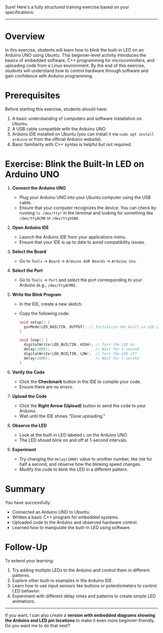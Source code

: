 Sure! Here's a fully structured training exercise based on your specifications:

---

<!--
{
  "ID": "9f2c4b7a1e3d4f6b8a0c2d1e3f4b5a6c",
  "Title": "Arduino UNO Blink LED",
  "Tags": ["Arduino", "Embedded Systems", "LED", "Beginner", "Ubuntu", "C++"],
  "Description": "A beginner-level exercise to blink the built-in LED on an Arduino UNO using Ubuntu.",
  "Query": "Generate a training exercise with the following content: Blink the Built-In LED on Arduino UNO. The focus area of this exercise is: Embedded Software. The difficulty level of the exercise is: Beginner. The target operating system is: Ubuntu. Make the exercise clear, positive, detailed, and comprehensive. Each step of the excercise must be chronologically numbered. Include a hidden section, an overview section, and a prerequisite section before the exercise section. Include a summary section and a follow-up section after the exercise section. The hidden section is wrapped in an HTML style comment tag and includes the following parameters in json format: ID, Title, Tags, Description, Query, Model, Focus, Level, Date, Links, Filename. Where ID is a randomly generated 32 bit unique ID; Where title is a short title of the exercise; Where Tags is a list of tags associated with the exercise; Where Description is a short overview description of the exercise; Where Query is this query string; Where model is the model and version of this LLM; Where focus is the focus area of this exercise; Where level is the skill level of this exercise; Where date is the current date in the format yyyymmdd; Where Links is a list of helpful web links and resources related to this exercise; Where Filename is a short unique descriptive name for this markdown file.",
  "Model": "GPT-5 mini",
  "Focus": "Embedded Software",
  "Level": "Beginner",
  "Date": "20250828",
  "Links": ["https://www.arduino.cc/en/Guide/ArduinoUno", "https://www.arduino.cc/en/Tutorial/BuiltInExamples/Blink", "https://www.arduino.cc/en/Guide/Linux"],
  "Filename": "arduino_blink_led_ubuntu"
}
-->

# Overview

In this exercise, students will learn how to blink the built-in LED on an Arduino UNO using Ubuntu. This beginner-level activity introduces the basics of embedded software, C++ programming for microcontrollers, and uploading code from a Linux environment. By the end of this exercise, students will understand how to control hardware through software and gain confidence with Arduino programming.

# Prerequisites

Before starting this exercise, students should have:

1. A basic understanding of computers and software installation on Ubuntu.
2. A USB cable compatible with the Arduino UNO.
3. Arduino IDE installed on Ubuntu (you can install it via `sudo apt install arduino` or from the official Arduino website).
4. Basic familiarity with C++ syntax is helpful but not required.

# Exercise: Blink the Built-In LED on Arduino UNO

1. **Connect the Arduino UNO**

   * Plug your Arduino UNO into your Ubuntu computer using the USB cable.
   * Ensure that your computer recognizes the device. You can check by running `ls /dev/tty*` in the terminal and looking for something like `/dev/ttyACM0` or `/dev/ttyUSB0`.

2. **Open Arduino IDE**

   * Launch the Arduino IDE from your applications menu.
   * Ensure that your IDE is up to date to avoid compatibility issues.

3. **Select the Board**

   * Go to `Tools` → `Board` → `Arduino AVR Boards` → `Arduino Uno`.

4. **Select the Port**

   * Go to `Tools` → `Port` and select the port corresponding to your Arduino (e.g., `/dev/ttyACM0`).

5. **Write the Blink Program**

   * In the IDE, create a new sketch.
   * Copy the following code:

     ```cpp
     void setup() {
       pinMode(LED_BUILTIN, OUTPUT); // Initialize the built-in LED pin as an output
     }

     void loop() {
       digitalWrite(LED_BUILTIN, HIGH); // Turn the LED on
       delay(1000);                     // Wait for 1 second
       digitalWrite(LED_BUILTIN, LOW);  // Turn the LED off
       delay(1000);                     // Wait for 1 second
     }
     ```

6. **Verify the Code**

   * Click the **Checkmark** button in the IDE to compile your code.
   * Ensure there are no errors.

7. **Upload the Code**

   * Click the **Right Arrow (Upload)** button to send the code to your Arduino.
   * Wait until the IDE shows “Done uploading.”

8. **Observe the LED**

   * Look at the built-in LED labeled `L` on the Arduino UNO.
   * The LED should blink on and off at 1-second intervals.

9. **Experiment**

   * Try changing the `delay(1000)` value to another number, like `500` for half a second, and observe how the blinking speed changes.
   * Modify the code to blink the LED in a different pattern.

# Summary

You have successfully:

* Connected an Arduino UNO to Ubuntu.
* Written a basic C++ program for embedded systems.
* Uploaded code to the Arduino and observed hardware control.
* Learned how to manipulate the built-in LED using software.

# Follow-Up

To extend your learning:

1. Try adding multiple LEDs to the Arduino and control them in different patterns.
2. Explore other built-in examples in the Arduino IDE.
3. Learn how to use input sensors like buttons or potentiometers to control LED behavior.
4. Experiment with different delay times and patterns to create simple LED animations.

---

If you want, I can also create a **version with embedded diagrams showing the Arduino and LED pin locations** to make it even more beginner-friendly. Do you want me to do that next?

